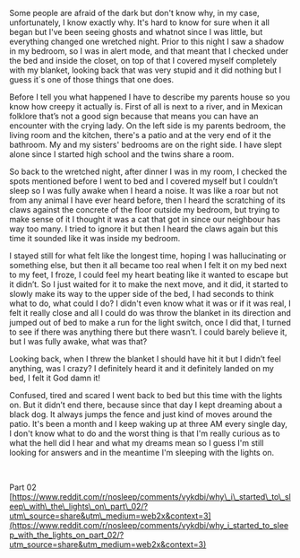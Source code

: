 Some people are afraid of the dark but don't know why, in my case, unfortunately, I know exactly why. It's hard to know for sure when it all began but I've been seeing ghosts and whatnot since I was little, but everything changed one wretched night. Prior to this night I saw a shadow in my bedroom, so I was in alert mode, and that meant that I checked under the bed and inside the closet, on top of that I covered myself completely with my blanket, looking back that was very stupid and it did nothing but I guess it´s one of those things that one does.

Before I tell you what happened I have to describe my parents house so you know how creepy it actually is. First of all is next to a river, and in Mexican folklore that’s not a good sign because that means you can have an encounter with the crying lady. On the left side is my parents bedroom, the living room and the kitchen, there's a patio and at the very end of it the bathroom. My and my sisters' bedrooms are on the right side. I have slept alone since I started high school and the twins share a room.

So back to the wretched night, after dinner I was in my room, I checked the spots mentioned before I went to bed and I covered myself but I couldn’t sleep so I was fully awake when I heard a noise. It was like a roar but not from any animal I have ever heard before, then I heard the scratching of its claws against the concrete of the floor outside my bedroom, but trying to make sense of it I thought it was a cat that got in since our neighbour has way too many. I tried to ignore it but then I heard the claws again but this time it sounded like it was inside my bedroom.

I stayed still for what felt like the longest time, hoping I was hallucinating or something else, but then it all became too real when I felt it on my bed next to my feet, I froze, I could feel my heart beating like it wanted to escape but it didn’t. So I just waited for it to make the next move, and it did, it started to slowly make its way to the upper side of the bed, I had seconds to think what to do, what could I do? I didn't even know what it was or if it was real, I felt it really close and all I could do was throw the blanket in its direction and jumped out of bed to make a run for the light switch, once I did that, I turned to see if there was anything there but there wasn’t. I could barely believe it, but I was fully awake, what was that?

Looking back, when I threw the blanket I should have hit it but I didn’t feel anything, was I crazy? I definitely heard it and it definitely landed on my bed, I felt it God damn it!

Confused, tired and scared I went back to bed but this time with the lights on. But it didn’t end there, because since that day I kept dreaming about a black dog. It always jumps the fence and just kind of moves around the patio. It's been a month and I keep waking up at three AM every single day, I don't know what to do and the worst thing is that I'm really curious as to what the hell did I hear and what my dreams mean so I guess I'm still looking for answers and in the meantime I'm sleeping with the lights on.

&#x200B;

Part 02 [https://www.reddit.com/r/nosleep/comments/vykdbi/why\_i\_started\_to\_sleep\_with\_the\_lights\_on\_part\_02/?utm\_source=share&utm\_medium=web2x&context=3](https://www.reddit.com/r/nosleep/comments/vykdbi/why_i_started_to_sleep_with_the_lights_on_part_02/?utm_source=share&utm_medium=web2x&context=3)
